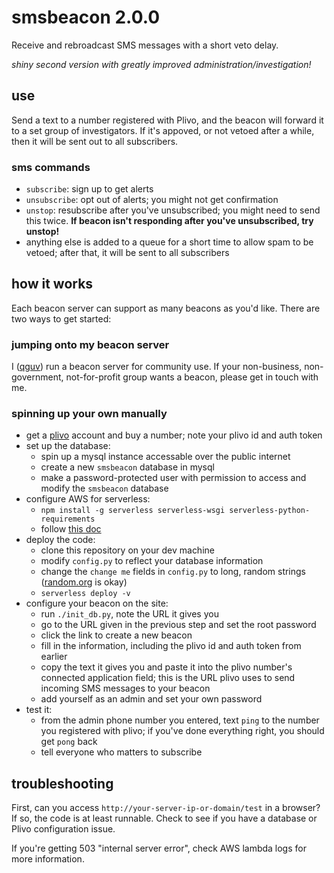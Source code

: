 # smsbeacon 2.0.0

Receive and rebroadcast SMS messages with a short veto delay.

_shiny second version with greatly improved administration/investigation!_

## use

Send a text to a number registered with Plivo, and the beacon will forward it to a set group of investigators. If it's appoved, or not vetoed after a while, then it will be sent out to all subscribers.

### sms commands

- `subscribe`: sign up to get alerts
- `unsubscribe`: opt out of alerts; you might not get confirmation
- `unstop`: resubscribe after you've unsubscribed; you might need to send this twice. **If beacon isn't responding after you've unsubscribed, try unstop!**
- anything else is added to a queue for a short time to allow spam to be vetoed; after that, it will be sent to all subscribers

## how it works

Each beacon server can support as many beacons as you'd like. There are two ways to get started:

### jumping onto my beacon server

I ([qguv](https://github.com/qguv)) run a beacon server for community use. If your non-business, non-government, not-for-profit group wants a beacon, please get in touch with me.

### spinning up your own manually

- get a [plivo][] account and buy a number; note your plivo id and auth token
- set up the database:
  - spin up a mysql instance accessable over the public internet
  - create a new `smsbeacon` database in mysql
  - make a password-protected user with permission to access and modify the `smsbeacon` database
- configure AWS for serverless:
  - `npm install -g serverless serverless-wsgi serverless-python-requirements`
  - follow [this doc](https://serverless.com/framework/docs/providers/aws/guide/credentials)
- deploy the code:
  - clone this repository on your dev machine
  - modify `config.py` to reflect your database information
  - change the `change me` fields in `config.py` to long, random strings ([random.org][] is okay)
  - `serverless deploy -v`
- configure your beacon on the site:
  - run `./init_db.py`, note the URL it gives you
  - go to the URL given in the previous step and set the root password
  - click the link to create a new beacon
  - fill in the information, including the plivo id and auth token from earlier
  - copy the text it gives you and paste it into the plivo number's connected application field; this is the URL plivo uses to send incoming SMS messages to your beacon
  - add yourself as an admin and set your own password
- test it:
  - from the admin phone number you entered, text `ping` to the number you registered with plivo; if you've done everything right, you should get `pong` back
  - tell everyone who matters to subscribe

[plivo]: https://plivo.com/
[random.org]: https://www.random.org/passwords/?num=100&len=32&format=html&rnd=new

## troubleshooting

First, can you access `http://your-server-ip-or-domain/test` in a browser? If so, the code is at least runnable. Check to see if you have a database or Plivo configuration issue.

If you're getting 503 "internal server error", check AWS lambda logs for more information.
